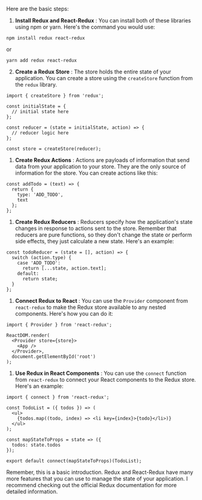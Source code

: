 Here are the basic steps:

1. **Install Redux and React-Redux** : You can install both of these libraries using npm or yarn. Here's the command you would use:

```
npm install redux react-redux
```

   or

```
yarn add redux react-redux
```

2. **Create a Redux Store** : The store holds the entire state of your application. You can create a store using the `createStore` function from the `redux` library.

```
import { createStore } from 'redux';

const initialState = {
  // initial state here
};

const reducer = (state = initialState, action) => {
  // reducer logic here
};

const store = createStore(reducer);
```

1. **Create Redux Actions** : Actions are payloads of information that send data from your application to your store. They are the only source of information for the store. You can create actions like this:

```
const addTodo = (text) => {
  return {
    type: 'ADD_TODO',
    text
  };
};
```

1. **Create Redux Reducers** : Reducers specify how the application's state changes in response to actions sent to the store. Remember that reducers are pure functions, so they don't change the state or perform side effects, they just calculate a new state. Here's an example:

```
const todoReducer = (state = [], action) => {
  switch (action.type) {
    case 'ADD_TODO':
      return [...state, action.text];
    default:
      return state;
  }
};
```

1. **Connect Redux to React** : You can use the `Provider` component from `react-redux` to make the Redux store available to any nested components. Here's how you can do it:

```
import { Provider } from 'react-redux';

ReactDOM.render(
  <Provider store={store}>
    <App />
  </Provider>,
  document.getElementById('root')
);
```

1. **Use Redux in React Components** : You can use the `connect` function from `react-redux` to connect your React components to the Redux store. Here's an example:

```
import { connect } from 'react-redux';

const TodoList = ({ todos }) => (
  <ul>
    {todos.map((todo, index) => <li key={index}>{todo}</li>)}
  </ul>
);

const mapStateToProps = state => ({
  todos: state.todos
});

export default connect(mapStateToProps)(TodoList);
```

Remember, this is a basic introduction. Redux and React-Redux have many more features that you can use to manage the state of your application. I recommend checking out the official Redux documentation for more detailed information.
